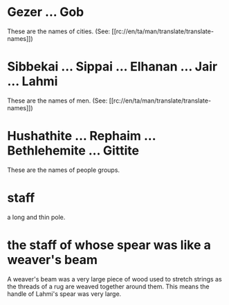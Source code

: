 # Gezer ... Gob

These are the names of cities. (See: [[rc://en/ta/man/translate/translate-names]])

# Sibbekai ... Sippai ... Elhanan ... Jair ... Lahmi

These are the names of men. (See: [[rc://en/ta/man/translate/translate-names]])

# Hushathite ... Rephaim ... Bethlehemite ... Gittite

These are the names of people groups.

# staff

a long and thin pole.

# the staff of whose spear was like a weaver's beam

A weaver's beam was a very large piece of wood used to stretch strings as the threads of a rug are weaved together around them. This means the handle of Lahmi's spear was very large.

